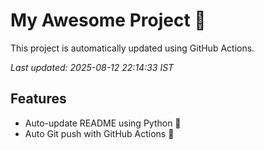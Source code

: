 # My Awesome Project 🚀

This project is automatically updated using GitHub Actions.

_Last updated: 2025-08-12 22:14:33 IST_

## Features
- Auto-update README using Python 🐍
- Auto Git push with GitHub Actions 🤖
